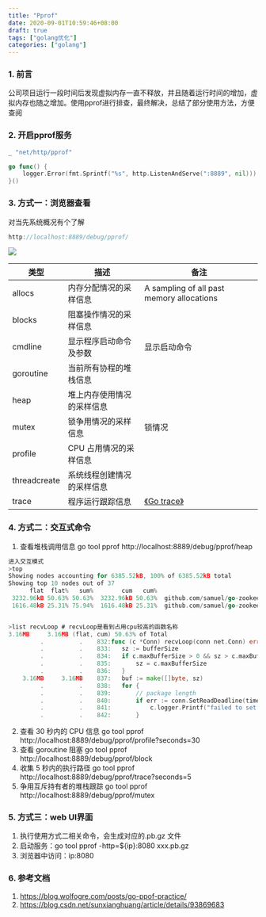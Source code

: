 ```yaml
---
title: "Pprof"
date: 2020-09-01T10:59:46+08:00
draft: true
tags: ["golang优化"]
categories: ["golang"]
---
```


### 1. 前言

公司项目运行一段时间后发现虚拟内存一直不释放，并且随着运行时间的增加，虚拟内存也随之增加。使用pprof进行排查，最终解决，总结了部分使用方法，方便查阅

### 2. 开启pprof服务
```go
_ "net/http/pprof"

go func() {
	logger.Error(fmt.Sprintf("%s", http.ListenAndServe(":8889", nil)))
}()
```

### 3. 方式一：浏览器查看
对当先系统概况有个了解
```go
http://localhost:8889/debug/pprof/
```
![](/images/golang/pprof01.jpg)

|类型	|描述	|备注|
|----|----|----|
|allocs|内存分配情况的采样信息|A sampling of all past memory allocations
|blocks|	阻塞操作情况的采样信息	| 
|cmdline	|显示程序启动命令及参数	|显示启动命令
|goroutine	|当前所有协程的堆栈信息	|
|heap	|堆上内存使用情况的采样信息	|
|mutex	|锁争用情况的采样信息|锁情况
|profile	|CPU 占用情况的采样信息	| 
|threadcreate	|系统线程创建情况的采样信息	|
|trace	|程序运行跟踪信息	|[《Go trace》](https://mp.weixin.qq.com/s/I9xSMxy32cALSNQAN8wlnQ)

### 4. 方式二：交互式命令
1. 查看堆栈调用信息
go tool pprof http://localhost:8889/debug/pprof/heap
```go
进入交互模式
>top
Showing nodes accounting for 6385.52kB, 100% of 6385.52kB total
Showing top 10 nodes out of 37
      flat  flat%   sum%        cum   cum%
 3232.96kB 50.63% 50.63%  3232.96kB 50.63%  github.com/samuel/go-zookeeper/zk.(*Conn).recvLoop
 1616.48kB 25.31% 75.94%  1616.48kB 25.31%  github.com/samuel/go-zookeeper/zk.Connect


>list recvLoop # recvLoop是看到占用cpu较高的函数名称     
3.16MB     3.16MB (flat, cum) 50.63% of Total
         .          .    832:func (c *Conn) recvLoop(conn net.Conn) error {
         .          .    833:	sz := bufferSize
         .          .    834:	if c.maxBufferSize > 0 && sz > c.maxBufferSize {
         .          .    835:		sz = c.maxBufferSize
         .          .    836:	}
    3.16MB     3.16MB    837:	buf := make([]byte, sz)
         .          .    838:	for {
         .          .    839:		// package length
         .          .    840:		if err := conn.SetReadDeadline(time.Now().Add(c.recvTimeout)); err != nil {
         .          .    841:			c.logger.Printf("failed to set connection deadline: %v", err)
         .          .    842:		}

```
2. 查看 30 秒内的 CPU 信息
go tool pprof http://localhost:8889/debug/pprof/profile?seconds=30
3. 查看 goroutine 阻塞
go tool pprof http://localhost:8889/debug/pprof/block
4. 收集 5 秒内的执行路径
go tool pprof http://localhost:8889/debug/pprof/trace?seconds=5
5. 争用互斥持有者的堆栈跟踪
go tool pprof http://localhost:8889/debug/pprof/mutex

### 5. 方式三：web UI界面
1. 执行使用方式二相关命令，会生成对应的.pb.gz 文件
2. 启动服务：go tool pprof -http=${ip}:8080 xxx.pb.gz
3. 浏览器中访问：ip:8080

### 6. 参考文档
1. https://blog.wolfogre.com/posts/go-ppof-practice/
2. https://blog.csdn.net/sunxianghuang/article/details/93869683